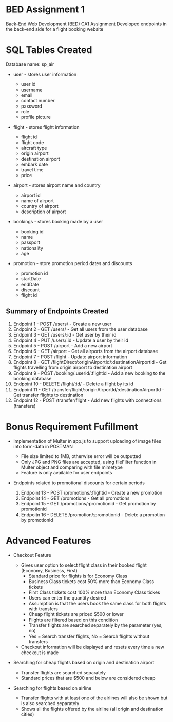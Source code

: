 # BED Assignment 1
Back-End Web Development (BED) CA1 Assignment
Developed endpoints in the back-end side for a flight booking website

# SQL Tables Created
Database name: sp_air
- user - stores user information
    - user id
    - username
    - email
    - contact number
    - password
    - role
    - profile picture

- flight - stores flight information
    - flight id 
    - flight code
    - aircraft type
    - origin airport
    - destination airport
    - embark date
    - travel time
    - price
 
- airport - stores airport name and country
    - airport id
    - name of airport
    - country of airport
    - description of airport

- bookings - stores booking made by a user
    - booking id
    - name
    - passport
    - nationality
    - age

- promotion - store promotion period dates and discounts
    - promotion id
    - startDate
    - endDate
    - discount
    - flight id

## Summary of Endpoints Created
1. Endpoint 1 - POST /users/ - Create a new user
2. Endpoint 2 - GET /users/ - Get all users from the user database
3. Endpoint 3 - GET /users/:id - Get user by their id
4. Endpoint 4 - PUT /users/:id - Update a user by their id
5. Endpoint 5 - POST /airport - Add a new airport
6. Endpoint 6 - GET /airport - Get all airports from the airport database
7. Endpoint 7 - POST /flight - Update airport information
8. Endpoint 8 - GET /flightDirect/:originAirportId/:destinationAirportId - Get flights travelling from origin airport to destination airport
9. Endpoint 9 - POST /booking/:userid/:flightid - Add a new booking to the booking database
10. Endpoint 10 - DELETE /flight/:id/ - Delete a flight by its id
11. Endpoint 11 - GET /transfer/flight/:originAirportId/:destinationAirportId - Get transfer flights to destination
12. Endpoint 12 - POST /transfer/flight - Add new flights with connections (transfers)

# Bonus Requirement Fufillment
- Implementation of Multer in app.js to support uploading of image files into form-data in POSTMAN
    - File size limited to 1MB, otherwise error will be outputted
    - Only JPG and PNG files are accepted, using fileFilter function in Multer object and comparing with file mimetype
    -  Feature is only available for user endpoints

- Endpoints related to promotional discounts for certain periods
    1. Endpoint 13 - POST /promotions/:flightid - Create a new promotion
    2. Endpoint 14 - GET /promotions - Get all promotions
    3. Endpoint 15 - GET /promotions/:promotionid - Get promotion by promotionid
    4. Endpoitn 16 - DELETE /promotion/:promotionid - Delete a promotion by promotionid

# Advanced Features
- Checkout Feature
    - Gives user option to select flight class in their booked flight (Economy, Business, First)
        - Standard price for flights is for Economy Class
        - Business Class tickets cost 50% more than Economy Class tickets
        - First Class tickets cost 100% more than Economy Class tickes
        - Users can enter the quantity desired
        - Assumption is that the users book the same class for both flights with transfers
        - Cheap flight tickets are priced $500 or lower
        - Flights are filtered based on this condition
        - Transfer flights are searched separately by the parameter (yes, no)
        - Yes = Search transfer flights, No = Search flights without transfers
    - Checkout information will be displayed and resets every time a new checkout is made

- Searching for cheap flights based on origin and destination airport
    - Transfer flights are searched separately
    - Standard prices that are $500 and below are considered cheap

- Searching for flights based on airline
    - Transfer flights with at least one of the airlines will also be shown but is also searched separately
    - Shows all the flights offered by the airline (all origin and destination cities)
